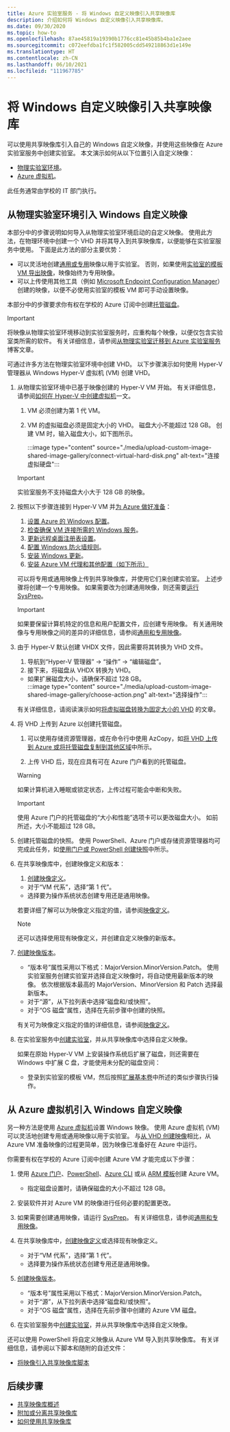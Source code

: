 ```yaml
---
title: Azure 实验室服务 - 将 Windows 自定义映像引入共享映像库
description: 介绍如何将 Windows 自定义映像引入共享映像库。
ms.date: 09/30/2020
ms.topic: how-to
ms.openlocfilehash: 87ae45819a19390b1776cc81e45b85b4ba1e2aee
ms.sourcegitcommit: c072eefdba1fc1f582005cdd549218863d1e149e
ms.translationtype: HT
ms.contentlocale: zh-CN
ms.lasthandoff: 06/10/2021
ms.locfileid: "111967785"
---
```

# <a name="bring-a-windows-custom-image-to-shared-image-gallery"></a>将 Windows 自定义映像引入共享映像库

可以使用共享映像库引入自己的 Windows 自定义映像，并使用这些映像在 Azure 实验室服务中创建实验室。  本文演示如何从以下位置引入自定义映像：

* [物理实验室环境](upload-custom-image-shared-image-gallery.md#bring-a-windows-custom-image-from-a-physical-lab-environment)。
* [Azure 虚拟机](upload-custom-image-shared-image-gallery.md#bring-a-windows-custom-image-from-an-azure-virtual-machine)。

此任务通常由学校的 IT 部门执行。

## <a name="bring-a-windows-custom-image-from-a-physical-lab-environment"></a>从物理实验室环境引入 Windows 自定义映像

本部分中的步骤说明如何导入从物理实验室环境启动的自定义映像。  使用此方法，在物理环境中创建一个 VHD 并将其导入到共享映像库，以便能够在实验室服务中使用。  下面是此方法的部分主要优势：

* 可以灵活地创建[通用或专用](../virtual-machines/shared-image-galleries.md#generalized-and-specialized-images)映像以用于实验室。  否则，如果使用[实验室的模板 VM 导出映像](how-to-use-shared-image-gallery.md)，映像始终为专用映像。
* 可以上传使用其他工具（例如 [Microsoft Endpoint Configuration Manager](/mem/configmgr/core/understand/introduction)）创建的映像，以便不必使用实验室的模板 VM 即可手动设置映像。

本部分中的步骤要求你有权在学校的 Azure 订阅中创建[托管磁盘](../virtual-machines/managed-disks-overview.md)。

> [!IMPORTANT]
> 将映像从物理实验室环境移动到实验室服务时，应重构每个映像，以便仅包含实验室类所需的软件。  有关详细信息，请参阅[从物理实验室迁移到 Azure 实验室服务](https://techcommunity.microsoft.com/t5/azure-lab-services/moving-from-a-physical-lab-to-azure-lab-services/ba-p/1654931)博客文章。

可通过许多方法在物理实验室环境中创建 VHD。 以下步骤演示如何使用 Hyper-V 管理器从 Windows Hyper-V 虚拟机 (VM) 创建 VHD。

1. 从物理实验室环境中已基于映像创建的 Hyper-V VM 开始。  有关详细信息，请参阅[如何在 Hyper-V 中创建虚拟机](/windows-server/virtualization/hyper-v/get-started/create-a-virtual-machine-in-hyper-v)一文。
    1. VM 必须创建为第 1 代 VM。
    1. VM 的虚拟磁盘必须是固定大小的 VHD。  磁盘大小不能超过 128 GB。 创建 VM 时，输入磁盘大小，如下图所示。
       
        :::image type="content" source="./media/upload-custom-image-shared-image-gallery/connect-virtual-hard-disk.png" alt-text="连接虚拟硬盘":::

    > [!IMPORTANT]
    > 实验室服务不支持磁盘大小大于 128 GB 的映像。 
   
1. 按照以下步骤连接到 Hyper-V VM 并[为 Azure 做好准备](../virtual-machines/windows/prepare-for-upload-vhd-image.md)：
    1. [设置 Azure 的 Windows 配置](../virtual-machines/windows/prepare-for-upload-vhd-image.md#set-windows-configurations-for-azure)。
    1. [检查确保 VM 连接所需的 Windows 服务](../virtual-machines/windows/prepare-for-upload-vhd-image.md#check-the-windows-services)。
    1. [更新远程桌面注册表设置](../virtual-machines/windows/prepare-for-upload-vhd-image.md#update-remote-desktop-registry-settings)。
    1. [配置 Windows 防火墙规则](../virtual-machines/windows/prepare-for-upload-vhd-image.md#configure-windows-firewall-rules)。
    1. [安装 Windows 更新](../virtual-machines/windows/prepare-for-upload-vhd-image.md)。
    1. [安装 Azure VM 代理和其他配置（如下所示）](../virtual-machines/windows/prepare-for-upload-vhd-image.md#complete-the-recommended-configurations) 
        
    可以将专用或通用映像上传到共享映像库，并使用它们来创建实验室。  上述步骤将创建一个专用映像。 如果需要改为创建通用映像，则还需要[运行 SysPrep](../virtual-machines/windows/prepare-for-upload-vhd-image.md#determine-when-to-use-sysprep)。  

    > [!IMPORTANT]
    > 如果要保留计算机特定的信息和用户配置文件，应创建专用映像。  有关通用映像与专用映像之间的差异的详细信息，请参阅[通用和专用映像](../virtual-machines/shared-image-galleries.md#generalized-and-specialized-images)。

1. 由于 Hyper-V 默认创建 VHDX 文件，因此需要将其转换为 VHD 文件。
    1. 导航到“Hyper-V 管理器” -> “操作” -> “编辑磁盘”。
    1. 接下来，将磁盘从 VHDX 转换为 VHD。  
     - 如果扩展磁盘大小，请确保不超过 128 GB。        
        :::image type="content" source="./media/upload-custom-image-shared-image-gallery/choose-action.png" alt-text="选择操作":::   

    有关详细信息，请阅读演示如何[将虚拟磁盘转换为固定大小的 VHD](../virtual-machines/windows/prepare-for-upload-vhd-image.md#convert-the-virtual-disk-to-a-fixed-size-vhd) 的文章。

1. 将 VHD 上传到 Azure 以创建托管磁盘。
    1. 可以使用存储资源管理器，或在命令行中使用 AzCopy，如[将 VHD 上传到 Azure 或将托管磁盘复制到其他区域](../virtual-machines/windows/disks-upload-vhd-to-managed-disk-powershell.md)中所示。        

    1. 上传 VHD 后，现在应具有可在 Azure 门户看到的托管磁盘。 
    
    > [!WARNING]
    > 如果计算机进入睡眠或锁定状态，上传过程可能会中断和失败。 
    
    > [!IMPORTANT] 
    > 使用 Azure 门户的托管磁盘的“大小和性能”选项卡可以更改磁盘大小。 如前所述，大小不能超过 128 GB。

1. 创建托管磁盘的快照。
    使用 PowerShell、Azure 门户或存储资源管理器均可完成此任务，如[使用门户或 PowerShell 创建快照](../virtual-machines/windows/snapshot-copy-managed-disk.md)中所示。

1. 在共享映像库中，创建映像定义和版本：
    1. [创建映像定义](../virtual-machines/windows/shared-images-portal.md#create-an-image-definition)。  
     - 对于“VM 代系”，选择“第 1 代”。
     - 选择要为操作系统状态创建专用还是通用映像。
     
    若要详细了解可以为映像定义指定的值，请参阅[映像定义](../virtual-machines/shared-image-galleries.md#image-definitions)。 
    
    > [!NOTE] 
    > 还可以选择使用现有映像定义，并创建自定义映像的新版本。
    
1. [创建映像版本](../virtual-machines/windows/shared-images-portal.md#create-an-image-version)。
    - “版本号”属性采用以下格式：MajorVersion.MinorVersion.Patch。   使用实验室服务创建实验室并选择自定义映像时，将自动使用最新版本的映像。  依次根据版本最高的 MajorVersion、MinorVersion 和 Patch 选择最新版本。
    - 对于“源”，从下拉列表中选择“磁盘和/或快照”。
    - 对于“OS 磁盘”属性，选择在先前步骤中创建的快照。
    
    有关可为映像定义指定的值的详细信息，请参阅[映像定义](../virtual-machines/shared-image-galleries.md#image-versions)。 
   
1. 在实验室服务中[创建实验室](tutorial-setup-classroom-lab.md)，并从共享映像库中选择自定义映像。

    如果在原始 Hyper-V VM 上安装操作系统后扩展了磁盘，则还需要在 Windows 中扩展 C 盘，才能使用未分配的磁盘空间：      
    - 登录到实验室的模板 VM，然后按照[扩展基本卷](/windows-server/storage/disk-management/extend-a-basic-volume)中所述的类似步骤执行操作。 

## <a name="bring-a-windows-custom-image-from-an-azure-virtual-machine"></a>从 Azure 虚拟机引入 Windows 自定义映像
另一种方法是使用 [Azure 虚拟机](../virtual-machines/windows/overview.md)设置 Windows 映像。  使用 Azure 虚拟机 (VM) 可以灵活地创建专用或通用映像以用于实验室。  与[从 VHD 创建映像](upload-custom-image-shared-image-gallery.md#bring-a-windows-custom-image-from-a-physical-lab-environment)相比，从 Azure VM 准备映像的过程更简单，因为映像已准备好在 Azure 中运行。

你需要有权在学校的 Azure 订阅中创建 Azure VM 才能完成以下步骤：

1. 使用 [Azure 门户](../virtual-machines/windows/quick-create-portal.md)、[PowerShell](../virtual-machines/windows/quick-create-powershell.md)、[Azure CLI](../virtual-machines/windows/quick-create-cli.md) 或从 [ARM 模板](../virtual-machines/windows/quick-create-template.md)创建 Azure VM。
    
    - 指定磁盘设置时，请确保磁盘的大小不超过 128 GB。
    
1. 安装软件并对 Azure VM 的映像进行任何必要的配置更改。

1. 如果需要创建通用映像，请运行 [SysPrep](../virtual-machines/windows/capture-image-resource.md#generalize-the-windows-vm-using-sysprep)。  有关详细信息，请参阅[通用和专用映像](../virtual-machines/shared-image-galleries.md#generalized-and-specialized-images)。

1. 在共享映像库中，[创建映像定义](../virtual-machines/windows/shared-images-portal.md#create-an-image-definition)或选择现有映像定义。
     - 对于“VM 代系”，选择“第 1 代”。
     - 选择要为操作系统状态创建专用还是通用映像。
    
1. [创建映像版本](../virtual-machines/windows/shared-images-portal.md#create-an-image-version)。
    - “版本号”属性采用以下格式：MajorVersion.MinorVersion.Patch。   
    - 对于“源”，从下拉列表中选择“磁盘和/或快照”。
    - 对于“OS 磁盘”属性，选择在先前步骤中创建的 Azure VM 磁盘。

1. 在实验室服务中[创建实验室](tutorial-setup-classroom-lab.md)，并从共享映像库中选择自定义映像。

还可以使用 PowerShell 将自定义映像从 Azure VM 导入到共享映像库。  有关详细信息，请参阅以下脚本和随附的自述文件：
    
- [将映像引入共享映像库脚本](https://github.com/Azure/azure-devtestlab/tree/master/samples/ClassroomLabs/Scripts/BringImageToSharedImageGallery/)

## <a name="next-steps"></a>后续步骤

* [共享映像库概述](../virtual-machines/shared-image-galleries.md)
* [附加或分离共享映像库](how-to-attach-detach-shared-image-gallery.md)
* [如何使用共享映像库](how-to-use-shared-image-gallery.md)